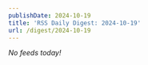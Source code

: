 ```yaml
---
publishDate: 2024-10-19
title: 'RSS Daily Digest: 2024-10-19'
url: /digest/2024-10-19
---
```


_No feeds today!_
